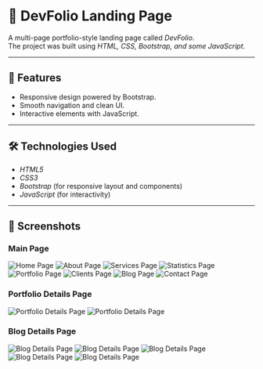 # 💼 DevFolio Landing Page

A multi-page portfolio-style landing page called *DevFolio*.  
The project was built using *HTML, CSS, Bootstrap, and some JavaScript*.  

---

## 🚀 Features 
- Responsive design powered by Bootstrap.  
- Smooth navigation and clean UI.  
- Interactive elements with JavaScript.

---

## 🛠 Technologies Used
- *HTML5*  
- *CSS3*  
- *Bootstrap* (for responsive layout and components)  
- *JavaScript* (for interactivity)  

---

## 📸 Screenshots

### Main Page
![Home Page](images/Defolio-screen/screen1.png)
![About Page](images/Defolio-screen/screen2.png)
![Services Page](images/Defolio-screen/screen3.png)
![Statistics Page](images/Defolio-screen/screen4.png)
![Portfolio Page](images/Defolio-screen/screen5.png)
![Clients Page](images/Defolio-screen/screen6.png)
![Blog Page](images/Defolio-screen/screen7.png)
![Contact Page](images/Defolio-screen/screen8.png)

### Portfolio Details Page
![Portfolio Details Page](images/Defolio-screen/Portfolio-Details/screen1.png)
![Portfolio Details Page](images/Defolio-screen/Portfolio-Details/screen2.png)

### Blog Details Page
![Blog Details Page](images/Defolio-screen/Blog-Details/screen1.png)
![Blog Details Page](images/Defolio-screen/Blog-Details/screen2.png)
![Blog Details Page](images/Defolio-screen/Blog-Details/screen3.png)
![Blog Details Page](images/Defolio-screen/Blog-Details/screen4.png)
![Blog Details Page](images/Defolio-screen/Blog-Details/screen5.png)
